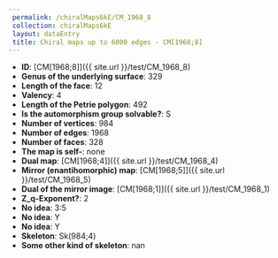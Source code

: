 ```yaml
--- 
 permalink: /chiralMaps6kE/CM_1968_8 
 collection: chiralMaps6kE
 layout: dataEntry
 title: Chiral maps up to 6000 edges - CM[1968;8]
---
```


- **ID**: [CM[1968;8]]({{ site.url }}/test/CM_1968_8)
- **Genus of the underlying surface**: 329
- **Length of the face**: 12
- **Valency**: 4
- **Length of the Petrie polygon**: 492
- **Is the automorphism group solvable?**: S
- **Number of vertices**: 984
- **Number of edges**: 1968
- **Number of faces**: 328
- **The map is self-**: none
- **Dual map**: [CM[1968;4]]({{ site.url }}/test/CM_1968_4)
- **Mirror (enantihomorphic) map**: [CM[1968;5]]({{ site.url }}/test/CM_1968_5)
- **Dual of the mirror image**: [CM[1968;1]]({{ site.url }}/test/CM_1968_1)
- **Z_q-Exponent?**: 2
- **No idea**:  3:5
- **No idea**: Y
- **No idea**: Y
- **Skeleton**: Sk(984;4)
- **Some other kind of skeleton**: nan
